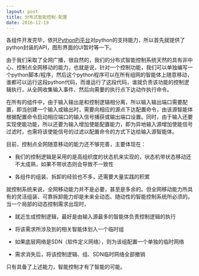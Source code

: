 ```yaml
---
layout: post
title: 分布式智能控制-配置
date: 2016-12-19
---
```

各组件开发完毕，依托[PythonPi平台](http://course.pythonpi.top:10008/course_play.html?coursewareID=7b340b28d8bd469ab88bf94e27cfe148&pageOrder=1)对python的支持能力，所以首先就提供了python封装的API，图形界面的UI暂时等一下。

由于我们采取了全网广播，很自然的，我们的分布式智能控制系统天然的具有非中心、控制点全网移动的能力，也就是说，针对一个控制功能，我们可以单独编写一个python脚本/程序，然后这个python程序可以在所有组网的智能体上随意移动，谁都可以运行这段python代码，而谁运行了这段代码，谁就负责该功能的控制逻辑执行，从全网收集输入事件、然后向需要的执行点下达动作执行命令。

在所有的组件中，由于输入输出是和控制逻辑相分离，所以输入输出端口需要配置，即当创建一个输入或输出时，需要向相应的源点下达配置命令，由该源智能体根据配置命令启动相应端口的输入信号捕获或输出端口设置。同时，由于输入还要实现使能功能，所以还要为输入增加使能配置能力，即为异地输入源增加使能信号过滤时，也需将该使能信号的过滤以配置命令的方式下达给输入源智能体。

目前，控制点全网随意移动的能力还不够完善，主要体现在：

- 我们的控制逻辑是采用的是高组织度的状态机来实现的，状态机带状态移动还不太成熟，如果不带状态则会导致不一致性

- 各组件的组装、拆卸的经验也不多，还需要大量实践的积累

就控制系统来说，全网移动能力并不是必要，甚至是多余的。但全网移动能力所具有的灵活组装、可靠拆卸能力却是未来全动态、随动性的智能控制系统所必须的。当一个局部的动态控制需求出现时，

- 就近生成控制逻辑，最好是由输入源最多的智能体负责控制逻辑的执行

- 将该需求所涉及到的相关智能体划入一个临时组

- 如果底层网络是SDN（软件定义网络），则为该组配置一个单独的临时网络

- 需求消失后，将该控制逻辑、组、SDN临时网络全部撤销

只有具备了上述能力，智能控制才有了智能的可能。
